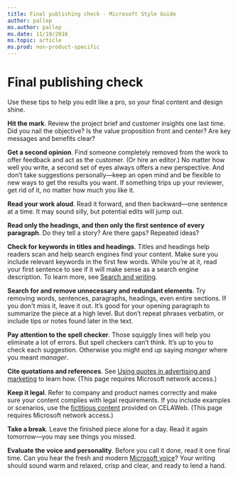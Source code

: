 ```yaml
---
title: Final publishing check - Microsoft Style Guide
author: pallep
ms.author: pallep
ms.date: 11/19/2016
ms.topic: article
ms.prod: non-product-specific
---
```


# Final publishing check

Use these tips to help you edit like
a pro, so your final content and design shine. 

**Hit the mark**. Review the project brief and customer insights one last time. Did you nail the
objective? Is the value proposition front and center? Are key messages
and benefits clear? 

**Get a second opinion**. Find someone completely removed from the work to offer feedback and act as
the customer. (Or hire an editor.) No matter how well you write, a
second set of eyes always offers a new perspective. And
don’t take suggestions personally—keep an open mind and be flexible to
new ways to get the results you want. If something trips up your
reviewer, get rid of it, no matter how much you like it.

**Read your work aloud**. Read it forward, and then backward—one sentence at a time. It may sound silly, but potential edits will jump out.

**Read only the headings, and then only the first sentence of every paragraph**. Do they tell a story? Are there gaps? Repeated ideas?

**Check for keywords in titles and headings**. Titles and headings help readers scan and help search engines find
your content. Make sure you include relevant keywords in the first
few words. While you’re at it, read your first sentence to see if
it will make sense as a search engine description. To learn more, see [Search and writing](/style-guide/search-writing).

**Search for and remove unnecessary and redundant elements**. Try removing words, sentences, paragraphs, headings, even entire
sections. If you don't miss it, leave it out. It’s good for your opening
paragraph to summarize the piece at a high level. But don’t repeat
phrases verbatim, or include tips or notes found later in the text.

**Pay attention to the spell checker**. Those squiggly lines will help you eliminate a lot of errors. But
spell checkers can’t think. It’s up to you to check each
suggestion. Otherwise you might end up saying *manger* where you meant *manager*. 

**Cite quotations and references**. See [Using quotes in advertising and marketing](https://microsoft.sharepoint.com/sites/lcaweb/Home/Marketing/Marketing-and-Advertising-Content/Quotes) to learn how. (This page requires Microsoft network access.)

**Keep it legal**. Refer to company and product names correctly and make sure your content complies
with legal requirements. If you include examples or scenarios, use the [fictitious content](https://microsoft.sharepoint.com/sites/LCAWeb/Home/Copyrights-Trademarks-and-Patents/Trademarks/Fictitious-Names) provided on CELAWeb. (This page requires Microsoft network access.)

**Take a break**. Leave the finished piece alone for a day. Read it again tomorrow—you may see things you missed. 

**Evaluate the voice and personality**. Before you call it done, read it one final time. Can you hear the fresh and modern [Microsoft voice](/style-guide/brand-voice-above-all-simple-human)? Your writing should sound warm and relaxed, crisp and clear, and ready to lend a hand.
